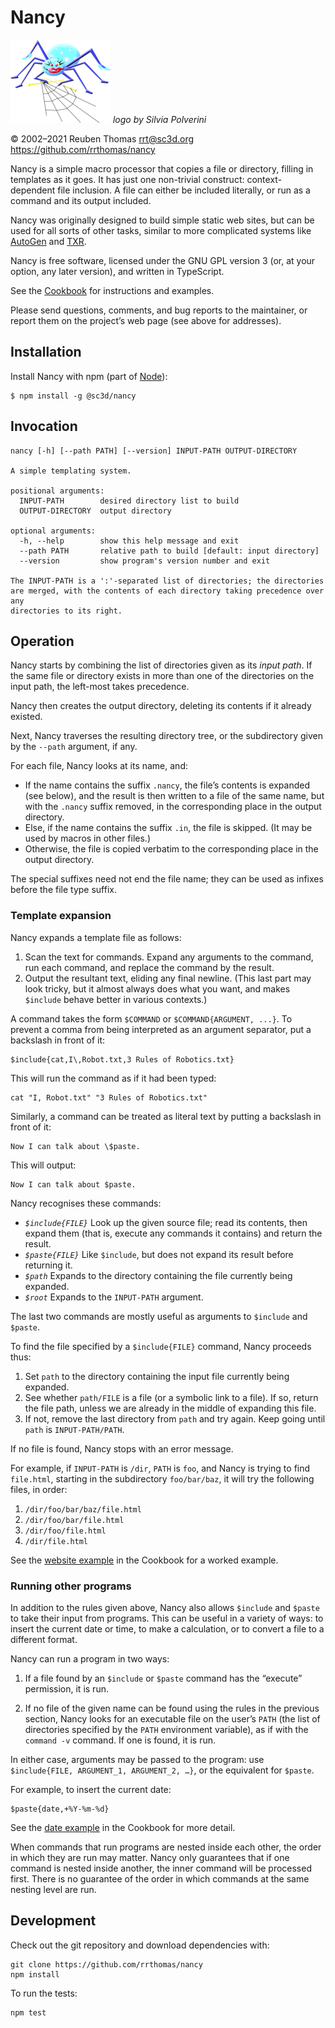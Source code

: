 # Nancy

![logo](logo/nancy-small.png) _logo by Silvia Polverini_

© 2002–2021 Reuben Thomas <rrt@sc3d.org>  
<https://github.com/rrthomas/nancy>

Nancy is a simple macro processor that copies a file or directory, filling
in templates as it goes. It has just one non-trivial construct:
context-dependent file inclusion. A file can either be included literally,
or run as a command and its output included.

Nancy was originally designed to build simple static web sites, but can be
used for all sorts of other tasks, similar to more complicated systems like
[AutoGen] and [TXR].

[AutoGen]: http://autogen.sourceforge.net
[TXR]: http://www.nongnu.org/txr

Nancy is free software, licensed under the GNU GPL version 3 (or, at your
option, any later version), and written in TypeScript.

See the [Cookbook](Cookbook.md) for instructions and examples.

Please send questions, comments, and bug reports to the maintainer, or
report them on the project’s web page (see above for addresses).

## Installation

Install Nancy with npm (part of [Node](https://nodejs.org/en/)):

```
$ npm install -g @sc3d/nancy
```

## Invocation

```
nancy [-h] [--path PATH] [--version] INPUT-PATH OUTPUT-DIRECTORY

A simple templating system.

positional arguments:
  INPUT-PATH        desired directory list to build
  OUTPUT-DIRECTORY  output directory

optional arguments:
  -h, --help        show this help message and exit
  --path PATH       relative path to build [default: input directory]
  --version         show program's version number and exit

The INPUT-PATH is a ':'-separated list of directories; the directories
are merged, with the contents of each directory taking precedence over any
directories to its right.
```

## Operation <a name="operation"></a>

Nancy starts by combining the list of directories given as its _input path_.
If the same file or directory exists in more than one of the directories on
the input path, the left-most takes precedence.

Nancy then creates the output directory, deleting its contents if it already existed.

Next, Nancy traverses the resulting directory tree, or the subdirectory
given by the `--path` argument, if any.

For each file, Nancy looks at its name, and:

+ If the name contains the suffix `.nancy`, the file’s contents is expanded
  (see below), and the result is then written to a file of the same name,
  but with the `.nancy` suffix removed, in the corresponding place in the
  output directory.
+ Else, if the name contains the suffix `.in`, the file is skipped. (It may
  be used by macros in other files.)
+ Otherwise, the file is copied verbatim to the corresponding place in the
  output directory.

The special suffixes need not end the file name; they can be used as infixes
before the file type suffix.

### Template expansion

Nancy expands a template file as follows:

1. Scan the text for commands. Expand any arguments to the command, run each
   command, and replace the command by the result.
2. Output the resultant text, eliding any final newline. (This last part may
   look tricky, but it almost always does what you want, and makes
   `$include` behave better in various contexts.)

A command takes the form `$COMMAND` or `$COMMAND{ARGUMENT, ...}`. To
prevent a comma from being interpreted as an argument separator, put a
backslash in front of it:

```
$include{cat,I\,Robot.txt,3 Rules of Robotics.txt}
```

This will run the command as if it had been typed:

```
cat "I, Robot.txt" "3 Rules of Robotics.txt"
```

Similarly, a command can be treated as literal text by putting a backslash
in front of it:

```
Now I can talk about \$paste.
```

This will output:

```
Now I can talk about $paste.
```

Nancy recognises these commands:

* *`$include{FILE}`* Look up the given source file; read its contents, then
  expand them (that is, execute any commands it contains) and return the
  result.
* *`$paste{FILE}`* Like `$include`, but does not expand its result before
  returning it.
* *`$path`* Expands to the directory containing the file currently being
  expanded.
* *`$root`* Expands to the `INPUT-PATH` argument.

The last two commands are mostly useful as arguments to `$include` and
`$paste`.

To find the file specified by a `$include{FILE}` command, Nancy proceeds
thus:

1. Set `path` to the directory containing the input file currently being
   expanded.
2. See whether `path/FILE` is a file (or a symbolic link to a file). If so,
   return the file path, unless we are already in the middle of expanding
   this file.
3. If not, remove the last directory from `path` and try again. Keep going
   until `path` is `INPUT-PATH/PATH`.

If no file is found, Nancy stops with an error message.

For example, if `INPUT-PATH` is `/dir`, `PATH` is `foo`, and Nancy is trying
to find `file.html`, starting in the subdirectory `foo/bar/baz`, it will try
the following files, in order:

1. `/dir/foo/bar/baz/file.html`
2. `/dir/foo/bar/file.html`
3. `/dir/foo/file.html`
4. `/dir/file.html`

See the [website example](Cookbook.md#website-example) in the Cookbook for a
worked example.

### Running other programs

In addition to the rules given above, Nancy also allows `$include` and
`$paste` to take their input from programs. This can be useful in a variety
of ways: to insert the current date or time, to make a calculation, or to
convert a file to a different format.

Nancy can run a program in two ways:

1. If a file found by an `$include` or `$paste` command has the “execute”
   permission, it is run.

2. If no file of the given name can be found using the rules in the previous
   section, Nancy looks for an executable file on the user’s `PATH` (the
   list of directories specified by the `PATH` environment variable), as if
   with the `command -v` command. If one is found, it is run.

In either case, arguments may be passed to the program: use
`$include{FILE, ARGUMENT_1, ARGUMENT_2, …}`, or the equivalent for `$paste`.

For example, to insert the current date:

```
$paste{date,+%Y-%m-%d}
```

See the [date example](Cookbook.md#date-example) in the Cookbook for more
detail.

When commands that run programs are nested inside each other, the order in
which they are run may matter. Nancy only guarantees that if one command is
nested inside another, the inner command will be processed first. There is
no guarantee of the order in which commands at the same nesting level are
run.

[FIXME]: # (Add example where this is significant)

## Development

Check out the git repository and download dependencies with:

```
git clone https://github.com/rrthomas/nancy
npm install
```

To run the tests:

```
npm test
```
